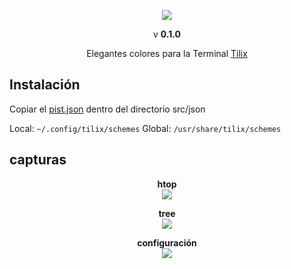 <p align="center"><img src="https://raw.githubusercontent.com/wootsbot/pist-tilix/master/src/assets/logo.png"/></p>

<p align="center">v <strong>0.1.0</strong> </p>

<p align="center">Elegantes colores para la Terminal <a href="https://gnunn1.github.io/tilix-web">Tilix</a></p>

## Instalación
  Copiar el [pist.json](https://github.com/wootsbot/pist-tilix/blob/master/src/json/pist.json) dentro del directorio src/json

Local: `~/.config/tilix/schemes`
Global: `/usr/share/tilix/schemes`

## capturas

<p align="center"><strong>htop</strong><br><img src="https://raw.githubusercontent.com/wootsbot/pist-tilix/master/src/assets/htop.png"/></p>

<p align="center"><strong>tree</strong><br><img src="https://raw.githubusercontent.com/wootsbot/pist-tilix/master/src/assets/tree.png"/></p>

<p align="center"><strong>configuración</strong><br><img src="https://raw.githubusercontent.com/wootsbot/pist-tilix/master/src/assets/config.png"/></p>
